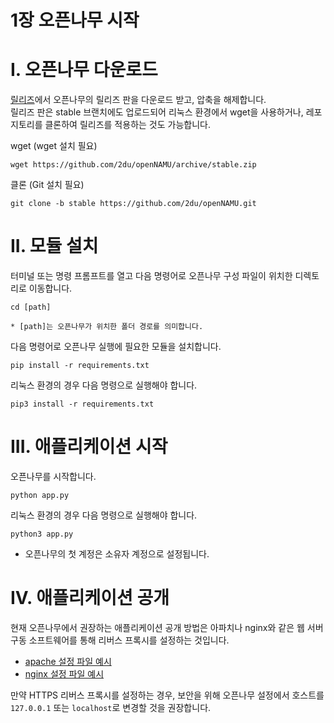 1장 오픈나무 시작
====

# I. 오픈나무 다운로드
[릴리즈](https://github.com/2du/openNAMU/releases)에서 오픈나무의 릴리즈 판을 다운로드 받고, 압축을 해제합니다.  
릴리즈 판은 stable 브랜치에도 업로드되어 리눅스 환경에서 wget을 사용하거나, 레포지토리를 클론하여 릴리즈를 적용하는 것도 가능합니다.

wget (wget 설치 필요)
```
wget https://github.com/2du/openNAMU/archive/stable.zip
```

클론 (Git 설치 필요)
```
git clone -b stable https://github.com/2du/openNAMU.git
```

# II. 모듈 설치
터미널 또는 명령 프롬프트를 열고 다음 명령어로 오픈나무 구성 파일이 위치한 디렉토리로 이동합니다.
```
cd [path]

* [path]는 오픈나무가 위치한 폴더 경로를 의미합니다.
```


다음 명령어로 오픈나무 실행에 필요한 모듈을 설치합니다.
```
pip install -r requirements.txt
```
리눅스 환경의 경우 다음 명령으로 실행해야 합니다.
```
pip3 install -r requirements.txt
```
# III. 애플리케이션 시작
오픈나무를 시작합니다.
```
python app.py
```
리눅스 환경의 경우 다음 명령으로 실행해야 합니다.
```
python3 app.py
```

 * 오픈나무의 첫 계정은 소유자 계정으로 설정됩니다.

# IV. 애플리케이션 공개
현재 오픈나무에서 권장하는 애플리케이션 공개 방법은 아파치나 nginx와 같은 웹 서버 구동 소프트웨어를 통해 리버스 프록시를 설정하는 것입니다.

 * [apache 설정 파일 예시](/conf_example/apache/)
 * [nginx 설정 파일 예시](/conf_example/nginx.conf)

만약 HTTPS 리버스 프록시를 설정하는 경우, 보안을 위해 오픈나무 설정에서 호스트를 `127.0.0.1` 또는 `localhost`로 변경할 것을 권장합니다.
